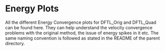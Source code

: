 # Energy Plots

All the different Energy Convergence plots for DFTL_Orig and DFTL_Quad can be found here. They can help understand the velocity convergence problems with the original method, the issue of energy spikes in it etc. The same naming convention is followed as stated in the README of the parent directory.
